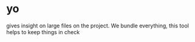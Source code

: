 # yo

gives insight on large files on the project. We bundle everything, this tool helps
to keep things in check